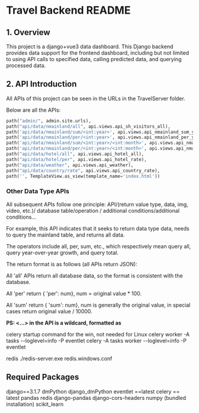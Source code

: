 
# Travel Backend README

## 1. Overview

This project is a django+vue3 data dashboard. This Django backend provides data support for the frontend dashboard, including but not limited to using API calls to specified data, calling predicted data, and querying processed data.

## 2. API Introduction

All APIs of this project can be seen in the URLs in the TravelServer folder.

Below are all the APIs:

```Python
path("admin/", admin.site.urls),
path("api/data/nmainland/all", api.views.api_sh_visitors_all),
path('api/data/nmainland/sum/<int:year>', api.views.api_nmainland_sum_year),
path('api/data/nmainland/per/<int:year>', api.views.api_nmainland_per_year),
path('api/data/nmainland/sum/<int:year>/<int:month>', api.views.api_nmainland_sum_month),
path('api/data/nmainland/per/<int:year>/<int:month>', api.views.api_nmainland_per_month),
path("api/data/hotel/all", api.views.api_hotel_all),
path("api/data/hotel/per", api.views.api_hotel_rate),
path("api/data/weather", api.views.api_weather),
path("api/data/country/rate", api.views.api_country_rate),
path('', TemplateView.as_view(template_name='index.html'))
```

### Other Data Type APIs

All subsequent APIs follow one principle: API/(return value type, data, img, video, etc.)/ database table/operation / additional conditions/additional conditions...

For example, this API indicates that it seeks to return data type data, needs to query the mainland table, and returns all data.

The operators include all, per, sum, etc., which respectively mean query all, query year-over-year growth, and query total.

The return format is as follows (all APIs return JSON):

All 'all' APIs return all database data, so the format is consistent with the database.

All 'per' return { 'per': num}, num = original value * 100.

All 'sum' return { 'sum': num}, num is generally the original value, in special cases return original value / 10000.

**PS: <...> in the API is a wildcard, formatted as <data type: variable name>**

celery startup command for the win, not needed for Linux
celery worker -A tasks --loglevel=info -P eventlet
celery -A tasks worker --loglevel=info -P eventlet

redis
./redis-server.exe redis.windows.conf

## Required Packages
django==3.1.7
dmPython
django_dmPython
eventlet ==latest
celery == latest
pandas
redis
django-pandas
django-cors-headers
numpy (bundled installation)
scikit_learn
